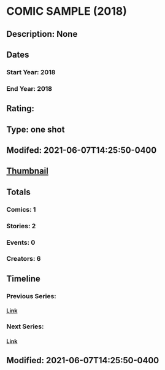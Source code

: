 # COMIC SAMPLE (2018)
## Description: None
## Dates
### Start Year: 2018
### End Year: 2018
## Rating: 
## Type: one shot
## Modifed: 2021-06-07T14:25:50-0400
## [Thumbnail](http://i.annihil.us/u/prod/marvel/i/mg/b/40/image_not_available.jpg)
## Totals
### Comics: 1
### Stories: 2
### Events: 0
### Creators: 6
## Timeline
### Previous Series: 
#### [Link]()
### Next Series: 
#### [Link]()
## Modified: 2021-06-07T14:25:50-0400